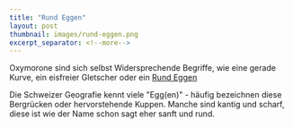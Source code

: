 ```yaml
---
title: "Rund Eggen"
layout: post
thumbnail: images/rund-eggen.png
excerpt_separator: <!--more-->
---
```


Oxymorone sind sich selbst Widersprechende Begriffe, wie eine gerade Kurve, ein eisfreier Gletscher oder ein [Rund Eggen](https://s.geo.admin.ch/iq2inc1vsps4)

Die Schweizer Geografie kennt viele "Egg(en)" - häufig bezeichnen diese Bergrücken oder hervorstehende Kuppen. Manche sind kantig und scharf, diese ist wie der Name schon sagt eher sanft und rund.
<!--more -->
